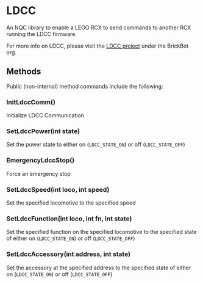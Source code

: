 LDCC
====
An NQC library to enable a LEGO RCX to send commands to another RCX running the LDCC firmware.

For more info on LDCC, please visit the [LDCC project](https://github.com/BrickBot/LDCC) under the BrickBot org. 

Methods
-------
Public (non-internal) method commands include the following:

### InitLdccComm()
Initialize LDCC Communication

### SetLdccPower(int state)
Set the power state to either on (`LDCC_STATE_ON`) or off (`LDCC_STATE_OFF`)

### EmergencyLdccStop()
Force an emergency stop

### SetLdccSpeed(int loco, int speed)
Set the specified locomotive to the specified speed

### SetLdccFunction(int loco, int fn, int state)
Set the specified function on the specified locomotive to the specified state of either on (`LDCC_STATE_ON`) or off (`LDCC_STATE_OFF`)

### SetLdccAccessory(int address, int state)
Set the accessory at the specified address to the specified state of either on (`LDCC_STATE_ON`) or off (`LDCC_STATE_OFF`)
